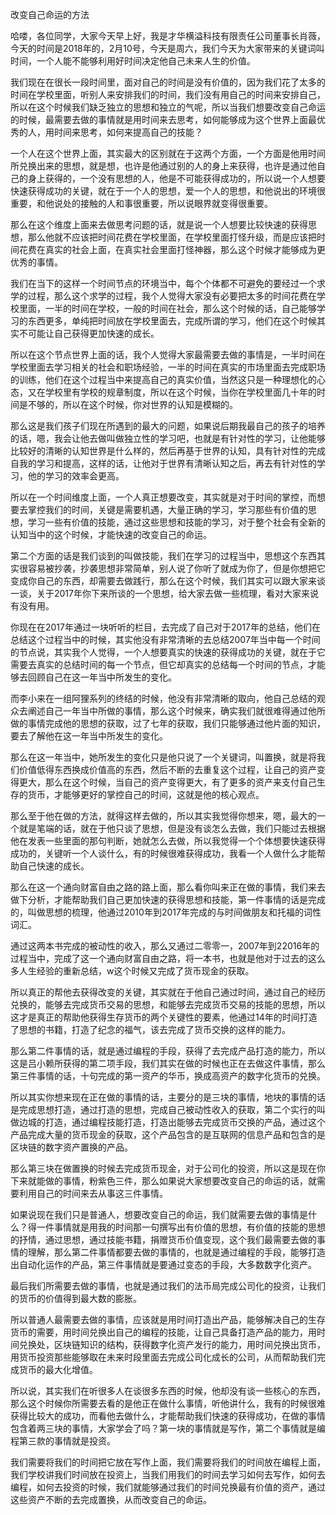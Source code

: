 改变自己命运的方法

哈喽，各位同学，大家今天早上好，我是才华横溢科技有限责任公司董事长肖薇，今天的时间是2018年的，2月10号，今天是周六，我们今天为大家带来的关键词叫时间，一个人能不能够利用好时间决定他自己未来人生的价值。

我们现在在很长一段时间里，面对自己的时间是没有价值的，因为我们花了太多的时间在学校里面，听别人来安排我们的时间，我们没有用自己的时间来安排自己，所以在这个时候我们缺乏独立的思想和独立的气呢，所以当我们想要改变自己命运的时候，最需要去做的事情就是用时间来去思考，如何能够成为这个世界上面最优秀的人，用时间来思考，如何来提高自己的技能？

一个人在这个世界上面，其实最大的区别就在于这两个方面，一个方面是他用时间所兑换出来的思想，就是想，也许是他通过别的人的身上来获得，也许是通过他自己的身上获得的，一个没有思想的人，他是不可能获得成功的，所以说一个人想要快速获得成功的关键，就在于一个人的思想，爱一个人的思想，和他说出的环境很重要，和他说处的接触的人和事很重要，所以说眼界就变得很重要。

那么在这个维度上面来去做思考问题的话，就是说一个人想要比较快速的获得思想，那么他就不应该把时间花费在学校里面，在学校里面打怪升级，而是应该把时间花费在真实的社会上面，在真实社会里面打怪神器，那么这个时候才能够成为更优秀的事情。

我们在当下的这样一个时间节点的环境当中，每个个体都不可避免的要经过一个求学的过程，那么这个求学的过程，我个人觉得大家没有必要把太多的时间花费在学校里面，一半的时间在学校，一般的时间在社会，那么这个时候的话，自己能够学习的东西更多，单纯把时间放在学校里面去，完成所谓的学习，他们在这个时候其实不可能让自己获得更加快速的成长。

所以在这个节点世界上面的话，我个人觉得大家最需要去做的事情是，一半时间在学校里面去学习相关的社会和职场经验，一半的时间在真实的市场里面去完成职场的训练，他们在这个过程当中来提高自己的真实价值，当然这只是一种理想化的心态，又在学校里有学校的规章制度，所以在这个时候，当你在学校里面几十年的时间是不够的，所以在这个时候，你对世界的认知是模糊的。

那么这是我们孩子们现在所遇到的最大的问题，如果说后期我最自己的孩子的培养的话，嗯，我会让他去做叫做独立性的学习吧，也就是有针对性的学习，让他能够比较好的清晰的认知世界是什么样的，然后再基于世界的认知，具有针对性的完成自我的学习和提高，这样的话，让他对于世界有清晰认知之后，再去有针对性的学习，他的学习的效率会更高。

所以在一个时间维度上面，一个人真正想要改变，其实就是对于时间的掌控，而想要去掌控我们的时间，关键是需要机遇，大量正确的学习，学习那些有价值的思想，学习一些有价值的技能，通过这些思想和技能的学习，对于整个社会有全新的认知当中的这个时候，才能快速的改变自己的命运。

第二个方面的话是我们谈到的叫做技能，我们在学习的过程当中，思想这个东西其实很容易被抄袭，抄袭思想非常简单，别人说了你听了就成为你了，但是你想把它变成你自己的东西，却需要去做践行，那么在这个时候，我们其实可以跟大家来谈一谈，关于2017年你下来所谈的一个思想，给大家去做一些梳理，看对大家来说有没有用。

你现在在2017年通过一块听听的栏目，去完成了自己对于2017年的总结，他们在总结这个过程当中的时候，其实他没有非常清晰的去总结2007年当中每一个时间的节点说，其实我个人觉得，一个人想要真实的快速的获得成功的关键，就在于它需要去真实的总结时间的每一个节点，但它却真实的总结每一个时间的节点，才能够去回顾自己在这一年当中所发生的变化。

而李小来在一组阿狸系列的终结的时候，他没有非常清晰的取向，他自己总结的观众去阐述自己一年当中所做的事情，那么这个时候来，确实我们就很难得通过他所做的事情完成他的思想的获取，过了七年的获取，我们只能够通过他片面的知识，要去了解他在这一年当中所发生的变化。

那么在这一年当中，她所发生的变化只是他只说了一个关键词，叫置换，就是将我们价值低得东西换成价值高的东西，然后不断的去重复这个过程，让自己的资产变得更大，那么在这个时候，当自己的资产变得更大，有了更多的资产来支付自己生存的货币，才能够更好的掌控自己的时间，这就是他的核心观点。

那么至于他在做的方法，就得这样去做的，所以其实我觉得你想来，嗯，最大的一个就是笔端的话，就在于他只谈了思想，但是没有谈怎么去做，我们只能过去根据他在发表一些里面的那句判断，她就怎么去做，所以我觉得一个个体想要快速获得成功的，关键听一个人谈什么，有的时候很难获得成功，我看一个人做什么才能帮助自己快速的成长。

那么在这一个通向财富自由之路的路上面，那么看你叫来正在做的事情，我们来去做下分析，才能帮助我们自己更加快速的获得思想和技能，第一件事情的话是完成的，叫做思想的梳理，他通过2010年到2017年完成的与时间做朋友和托福的词性词汇。

通过这两本书完成的被动性的收入，那么又通过二零零一，2007年到22016年的过程当中，完成了这一个通向财富自由之路，将一本书，也就是他对于过去的这么多人生经验的重新总结，w这个时候又完成了货币现金的获取。

所以真正的帮他去获得改变的关键，其实就在于他自己通过时间，通过自己的经历兑换的，能够去完成货币交易的思想，和能够去完成货币交易的技能的思想，所以这才是真正的帮助他获得生存货币的两个关键性的要素，他通过14年的时间打造了思想的书籍，打造了纪念的福气，该去完成了货币交换的这样的能力。

那么第二件事情的话，就是通过编程的手段，获得了去完成产品打造的能力，所以这是吕小赖所获得的第二项手段，我们其实在做的时候也正在去做这件事情，那么第三件事情的话，十句完成的第一资产的华币，换成高资产的数字化货币的兑换。

所以其实你想来现在正在做的事情的话，主要分的是三块的事情，地块的事情的话是完成思想打造，通过打造的思想，完成自己被动性收入的获取，第二个实行的叫做边城的打造，通过编程技能打造，打造出能够去完成货币交换的产品，通过这个产品完成大量的货币现金的获取，这个产品包含的是互联网的信息产品和包含的是区块链的数字资产置换的产品。

那么第三块在做置换的时候去完成货币现金，对于公司化的投资，所以这是现在你下来就能做的事情，粉紫色三件，那么如果说大家想要改变自己的命运的话，就需要利用自己的时间来去从事这三件事情。

如果说现在我们只是普通人，想要改变自己的命运，我们就需要去做的事情是什么？得一件事情就是用我的时间那一句撰写出有价值的思想，有价值的技能的思想的抒情，通过思想，通过技能书籍，捐赠货币价值变现，这个我们最需要去做的事情的理解，那么第二件事情都要去做的事情的，也就是通过编程的手段，能够打造出自动化运作的产品，第三件事情就是要通过变态的手段，大多数数字化资产。

最后我们所需要去做的事情，也就是通过我们的法币局完成公司化的投资，让我们的货币的价值得到最大数的膨胀。

所以普通人最需要去做的事情，应该就是用时间打造出产品，能够解决自己的生存货币的需要，用时间兑换出自己的编程的技能，让自己具备打造产品的能力，用时间兑换处，区块链知识的结构，获得数字化资产发行的能力，用时间兑换出货币，用货币投资那些能够取在未来时段里面去完成公司化成长的公司，从而帮助我们完成货币的最大化增值。

所以说，其实我们在听很多人在谈很多东西的时候，他却没有谈一些核心的东西，那么这个时候你所需要去看的是他正在做什么事情，听他讲什么，我有的时候很难获得比较大的成功，而看他去做什么，才能帮助我们快速的获得成功，在做的事情包含着两三块的事情，大家学会了吗？第一块的事情就是写作，第二个事情就是编程第三款的事情就是投资。

我们需要将我们的时间把它放在写作上面，我们需要将我们的时间放在编程上面，我们学校讲我们时间放在投资上，当我们用我们的时间去学习如何去写作，如何去编程，如何去投资的时候，我们就能够通过我们的时间兑换最有价值的资产，通过这些资产不断的去完成置换，从而改变自己的命运。
